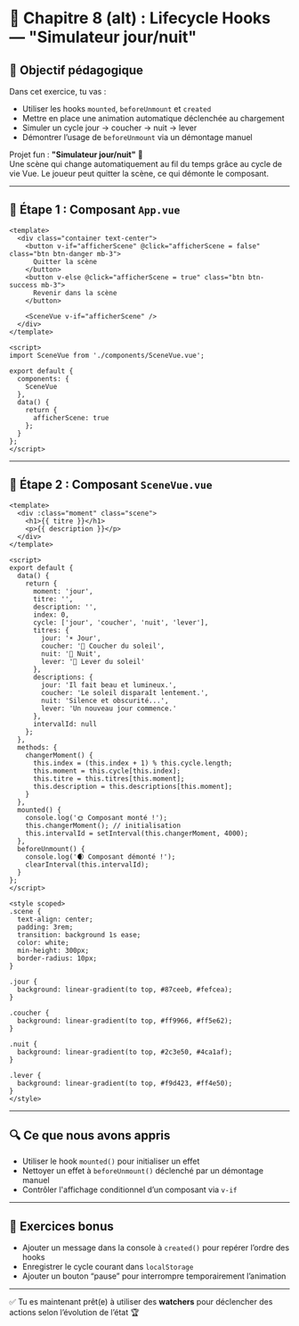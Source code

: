 
# 🧪 Chapitre 8 (alt) : Lifecycle Hooks — "Simulateur jour/nuit"

## 🎯 Objectif pédagogique

Dans cet exercice, tu vas :

- Utiliser les hooks `mounted`, `beforeUnmount` et `created`
- Mettre en place une animation automatique déclenchée au chargement
- Simuler un cycle jour → coucher → nuit → lever
- Démontrer l’usage de `beforeUnmount` via un démontage manuel

Projet fun : **"Simulateur jour/nuit"** 🌅  
Une scène qui change automatiquement au fil du temps grâce au cycle de vie Vue. Le joueur peut quitter la scène, ce qui démonte le composant.

---

## 🧱 Étape 1 : Composant `App.vue`

```vue
<template>
  <div class="container text-center">
    <button v-if="afficherScene" @click="afficherScene = false" class="btn btn-danger mb-3">
      Quitter la scène
    </button>
    <button v-else @click="afficherScene = true" class="btn btn-success mb-3">
      Revenir dans la scène
    </button>

    <SceneVue v-if="afficherScene" />
  </div>
</template>

<script>
import SceneVue from './components/SceneVue.vue';

export default {
  components: {
    SceneVue
  },
  data() {
    return {
      afficherScene: true
    };
  }
};
</script>
```

---

## 🧱 Étape 2 : Composant `SceneVue.vue`

```vue
<template>
  <div :class="moment" class="scene">
    <h1>{{ titre }}</h1>
    <p>{{ description }}</p>
  </div>
</template>

<script>
export default {
  data() {
    return {
      moment: 'jour',
      titre: '',
      description: '',
      index: 0,
      cycle: ['jour', 'coucher', 'nuit', 'lever'],
      titres: {
        jour: '☀️ Jour',
        coucher: '🌇 Coucher du soleil',
        nuit: '🌙 Nuit',
        lever: '🌄 Lever du soleil'
      },
      descriptions: {
        jour: 'Il fait beau et lumineux.',
        coucher: 'Le soleil disparaît lentement.',
        nuit: 'Silence et obscurité...',
        lever: 'Un nouveau jour commence.'
      },
      intervalId: null
    };
  },
  methods: {
    changerMoment() {
      this.index = (this.index + 1) % this.cycle.length;
      this.moment = this.cycle[this.index];
      this.titre = this.titres[this.moment];
      this.description = this.descriptions[this.moment];
    }
  },
  mounted() {
    console.log('🌞 Composant monté !');
    this.changerMoment(); // initialisation
    this.intervalId = setInterval(this.changerMoment, 4000);
  },
  beforeUnmount() {
    console.log('🌒 Composant démonté !');
    clearInterval(this.intervalId);
  }
};
</script>

<style scoped>
.scene {
  text-align: center;
  padding: 3rem;
  transition: background 1s ease;
  color: white;
  min-height: 300px;
  border-radius: 10px;
}

.jour {
  background: linear-gradient(to top, #87ceeb, #fefcea);
}

.coucher {
  background: linear-gradient(to top, #ff9966, #ff5e62);
}

.nuit {
  background: linear-gradient(to top, #2c3e50, #4ca1af);
}

.lever {
  background: linear-gradient(to top, #f9d423, #ff4e50);
}
</style>
```

---

## 🔍 Ce que nous avons appris

- Utiliser le hook `mounted()` pour initialiser un effet
- Nettoyer un effet à `beforeUnmount()` déclenché par un démontage manuel
- Contrôler l'affichage conditionnel d’un composant via `v-if`

---

## 🎯 Exercices bonus

- Ajouter un message dans la console à `created()` pour repérer l’ordre des hooks
- Enregistrer le cycle courant dans `localStorage`
- Ajouter un bouton “pause” pour interrompre temporairement l’animation

---

✅ Tu es maintenant prêt(e) à utiliser des **watchers** pour déclencher des actions selon l’évolution de l’état 🏆
